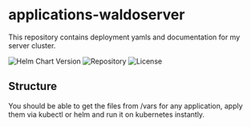 # applications-waldoserver
This repository contains deployment yamls and documentation for my server cluster.

![Helm Chart Version](https://img.shields.io/badge/Helm%20chart-yes-blue)
![Repository](https://img.shields.io/badge/Does_it_work-probably-orange)
![License](https://img.shields.io/badge/License-MIT-darkgreen)



## Structure
You should be able to get the files from /vars for any application, apply them via kubectl or helm and run it on kubernetes instantly.